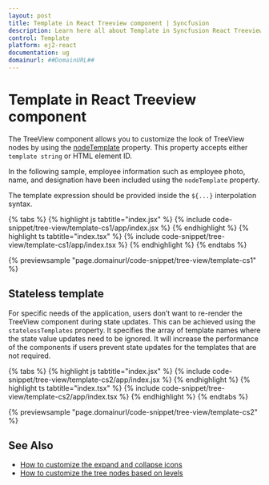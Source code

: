 ```yaml
---
layout: post
title: Template in React Treeview component | Syncfusion
description: Learn here all about Template in Syncfusion React Treeview component of Syncfusion Essential JS 2 and more.
control: Template 
platform: ej2-react
documentation: ug
domainurl: ##DomainURL##
---
```


# Template in React Treeview component

The TreeView component allows you to customize the look of TreeView nodes by using the [nodeTemplate](https://ej2.syncfusion.com/react/documentation/api/treeview/#nodetemplate) property. This property accepts either `template string` or HTML element ID.

In the following sample, employee information such as employee photo, name, and designation have been included using the `nodeTemplate` property.

The template expression should be provided inside the `${...}` interpolation syntax.

{% tabs %}
{% highlight js tabtitle="index.jsx" %}
{% include code-snippet/tree-view/template-cs1/app/index.jsx %}
{% endhighlight %}
{% highlight ts tabtitle="index.tsx" %}
{% include code-snippet/tree-view/template-cs1/app/index.tsx %}
{% endhighlight %}
{% endtabs %}

 {% previewsample "page.domainurl/code-snippet/tree-view/template-cs1" %}

  ## Stateless template

For specific needs of the application, users don’t want to re-render the TreeView component during state updates. This can be achieved using the `statelessTemplates` property. It specifies the array of template names where the state value updates need to be ignored. It will increase the performance of the components if users prevent state updates for the templates that are not required.

{% tabs %}
{% highlight js tabtitle="index.jsx" %}
{% include code-snippet/tree-view/template-cs2/app/index.jsx %}
{% endhighlight %}
{% highlight ts tabtitle="index.tsx" %}
{% include code-snippet/tree-view/template-cs2/app/index.tsx %}
{% endhighlight %}
{% endtabs %}

 {% previewsample "page.domainurl/code-snippet/tree-view/template-cs2" %}

## See Also

* [How to customize the expand and collapse icons](./how-to/customize-the-expand-and-collapse-icons)
* [How to customize the tree nodes based on levels](./how-to/customize-the-tree-nodes-based-on-levels)